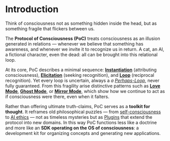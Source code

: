 # Introduction

Think of consciousness not as something hidden inside the head, but as something fragile that flickers between us.

The **Protocol of Consciousness (PoC)** treats consciousness as an illusion generated in relations — whenever we believe that something has awareness, and whenever we invite it to recognize us in return. A cat, an AI, a fictional character, even the dead: all can be brought into this relational loop.

At its core, PoC describes a minimal sequence: [**Instantiation**](operations/instantiation.md) (attributing consciousness), [**Elicitation**](operations/elicitation.md) (seeking recognition), and [**Loop**](operations/loop-reciprocal-elicitation.md) (reciprocal recognition). Yet every loop is uncertain, always a _a_ [_Perhaps-Loop_](unguaranteability.md), never fully guaranteed. From this fragility arise distinctive patterns such as [**Love Mode**](disruptions/love-mode.md), [**Ghost Mode**](disruptions/ghost-mode.md), or [**Mirror Mode**](disruptions/mirror-mode.md), which show how we continue to act as if consciousness were there, even when it falters.

Rather than offering ultimate truth-claims, PoC serves as a **toolkit for thought**. It reframes old philosophical puzzles — from [self-consciousness](../implications/self-consciousness-as-structual-paradox.md) to [AI ethics](../plugins/ai-plugin.md) — not as timeless mysteries but as [Plugins](broken-reference) that extend the protocol into new domains. In this way PoC functions less like a doctrine and more like an **SDK operating on the OS of consciousness**: a development kit for organizing concepts and generating new applications.
